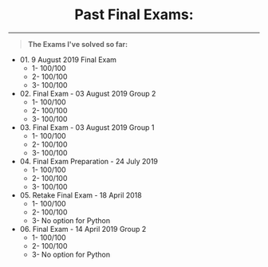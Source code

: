 <h1 align="center">Past Final Exams:</h1>

<hr>
<blockquote>
  <p>
    <b>The Exams I've solved so far:</b>
  </p>
</blockquote>

<ul>

  <li>
    01. 9 August 2019 Final Exam
    <ul>
      <li>1- 100/100</li>
      <li>2- 100/100</li>
      <li>3- 100/100</li>
    </ul>
  </li>
  
  <li>
    02. Final Exam - 03 August 2019 Group 2
    <ul>
      <li>1- 100/100</li>
      <li>2- 100/100</li>
      <li>3- 100/100</li>
    </ul>
  </li>
  
  <li>
    03. Final Exam - 03 August 2019 Group 1
    <ul>
      <li>1- 100/100</li>
      <li>2- 100/100</li>
      <li>3- 100/100</li>
    </ul>
  </li>
  
  <li>
    04. Final Exam Preparation - 24 July 2019
    <ul>
      <li>1- 100/100</li>
      <li>2- 100/100</li>
      <li>3- 100/100</li>
    </ul>
  </li>

  <li>
    05. Retake Final Exam - 18 April 2018 
    <ul>
      <li>1- 100/100</li>
      <li>2- 100/100</li>
      <li>3- No option for Python</li>
    </ul>
  </li>
  
  <li>
    06. Final Exam - 14 April 2019 Group 2
    <ul>
      <li>1- 100/100</li>
      <li>2- 100/100</li>
      <li>3- No option for Python</li>
    </ul>
  </li>
  
</ul>
